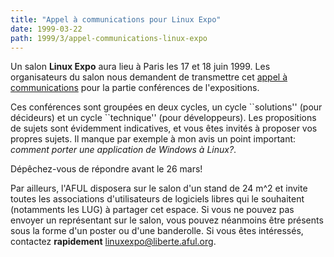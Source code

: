```yaml
---
title: "Appel à communications pour Linux Expo"
date: 1999-03-22
path: 1999/3/appel-communications-linux-expo
---
```


<P>
Un salon <B>Linux Expo</B> aura lieu à Paris les 17 et 18 juin 1999.
Les organisateurs du salon nous demandent de transmettre cet
<A HREF="http://www.linux-center.org/articles/9903/linuxexpo.html">appel
à communications</A> pour la partie conférences de l'expositions.
</P>

<P>
Ces conférences sont groupées en deux cycles, un cycle ``solutions''
(pour décideurs) et un cycle ``technique'' (pour développeurs).
Les propositions de sujets sont évidemment indicatives, et vous êtes
invités à proposer vos propres sujets. Il manque par exemple à mon avis
un point important: <EM>comment porter une application de Windows à
Linux?</EM>.
</P>

<P>
Dépêchez-vous de répondre avant le 26 mars!
</P>

<P>
Par ailleurs, l'AFUL disposera sur le salon d'un stand de 24 m^2 et
invite toutes les associations d'utilisateurs de logiciels libres
qui le souhaitent (notamments les LUG) à partager cet espace. Si
vous ne pouvez pas envoyer un représentant sur le salon, vous
pouvez néanmoins être présents sous la forme d'un poster ou d'une
banderolle.  Si vous êtes intéressés, contactez <B>rapidement</B> <A HREF="mailto:linuxexpo@liberte.aful.org">linuxexpo@liberte.aful.org</A>.
</P>


